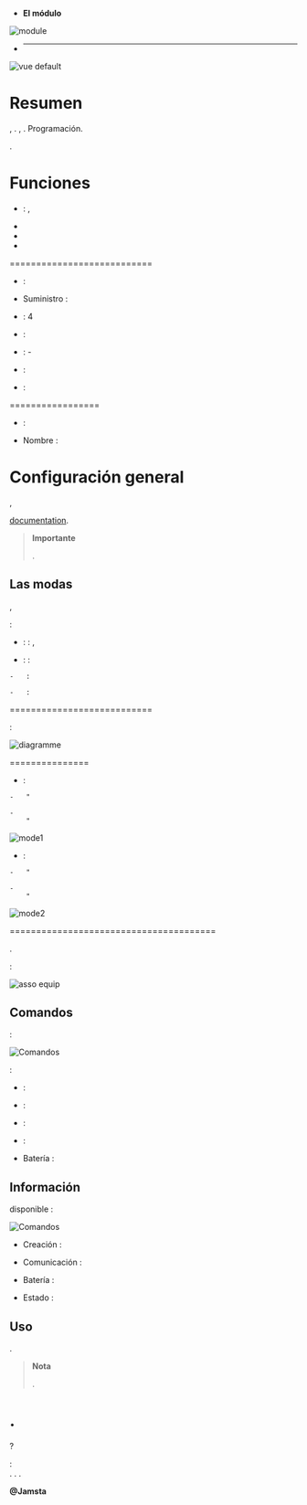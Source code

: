 -   **El módulo**

![module](images/etc4/module.jpg)

-   ****

![vue default](images/etc4/vue_default.jpg)

Resumen 
======

,
. 
,
. 
Programación.



.

Funciones 
=========

-    : ,
    

-   

-   

-   

 
===========================

-    : 

-   Suministro : 

-    : 4

-    : 

-    : -

-    : 

-    : 

 
=================

-    : 

-   Nombre : 

Configuración general 
======================

,

[documentation](https://www.jeedom.fr/doc/documentation/plugins/edisio/es_ES/edisio.html).

> **Importante**
>
> 
> .

Las modas 
---------

,


:

-    :  : ,
    

-    :  :

    -   : 

    -   : 

 
===========================


 :

![diagramme](images/etc4/diagramme.jpg)

 
===============

-    :

    -   "

    -   
        "

![mode1](images/etc4/mode1.jpg)

-    :

    -   "

    -   
        "

![mode2](images/etc4/mode2.jpg)

 
=======================================



.

 :

![asso equip](images/etc4/asso_equip.jpg)

Comandos 
---------


 :

![Comandos](images/etc4/commandes.jpg)

 :

-    : 

-    : 

-    : 

-    : 

-   Batería : 

Información 
------------


disponible :

![Comandos](images/etc4/infos.jpg)

-   Creación : 

-   Comunicación : 
    

-   Batería : 

-   Estado : 

Uso 
-----------


.

> **Nota**
>
> .

. 
======

 ?

:   
    . .
    .

**@Jamsta**
